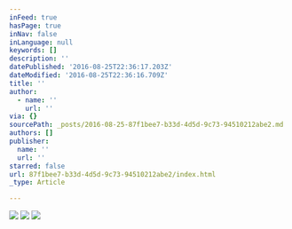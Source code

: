 ```yaml
---
inFeed: true
hasPage: true
inNav: false
inLanguage: null
keywords: []
description: ''
datePublished: '2016-08-25T22:36:17.203Z'
dateModified: '2016-08-25T22:36:16.709Z'
title: ''
author:
  - name: ''
    url: ''
via: {}
sourcePath: _posts/2016-08-25-87f1bee7-b33d-4d5d-9c73-94510212abe2.md
authors: []
publisher:
  name: ''
  url: ''
starred: false
url: 87f1bee7-b33d-4d5d-9c73-94510212abe2/index.html
_type: Article

---
```

![](https://the-grid-user-content.s3-us-west-2.amazonaws.com/b32a4f0e-68f9-48e5-95c3-bf31265cc239.jpg)
![](https://the-grid-user-content.s3-us-west-2.amazonaws.com/3ea71147-c593-4d41-8316-79a91989e09d.jpg)
![](https://the-grid-user-content.s3-us-west-2.amazonaws.com/63790cc7-9b35-4e38-81e0-ad0ed2296cbc.jpg)